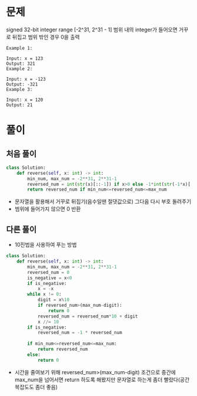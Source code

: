 # 문제
signed 32-bit integer range [-2^31, 2^31 - 1] 범위 내의 integer가 들어오면 거꾸로 뒤집고 범위 밖인 경우 0을 출력
```text
Example 1:

Input: x = 123
Output: 321
Example 2:

Input: x = -123
Output: -321
Example 3:

Input: x = 120
Output: 21
```

# 풀이
## 처음 풀이
```python
class Solution:
    def reverse(self, x: int) -> int:
        min_num, max_num = -2**31, 2**31-1
        reversed_num = int(str(x)[::-1]) if x>0 else -1*int(str(-1*x)[::-1])
        return reversed_num if min_num<=reversed_num<=max_num
```
* 문자열을 활용해서 거꾸로 뒤집기(음수일땐 절댓값으로) 그다음 다시 부호 돌려주기
* 범위에 들어가지 않으면 0 반환

## 다른 풀이
* 10진법을 사용하여 푸는 방법
```python
class Solution:
    def reverse(self, x: int) -> int:
        min_num, max_num = -2**31, 2**31-1
        reversed_num = 0
        is_negative = x<0
        if is_negative:
            x = -x
        while x != 0:
            digit = x%10
            if reversed_num>(max_num-digit):
                return 0
            reversed_num = reversed_num*10 + digit
            x //= 10
        if is_negative:
            reversed_num = -1 * reversed_num
        
        if min_num<=reversed_num<=max_num:
            return reversed_num
        else:
            return 0
```
* 시간을 줄여보기 위해 reversed_num>(max_num-digit) 조건으로 중간에 max_num을 넘어서면 return 하도록 해봤지만 문자열로 하는게 좀더 빨랐다(공간복잡도도 좀더 좋음)